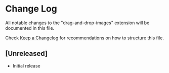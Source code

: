 # Change Log

All notable changes to the "drag-and-drop-images" extension will be documented in this file.

Check [Keep a Changelog](http://keepachangelog.com/) for recommendations on how to structure this file.

## [Unreleased]

- Initial release